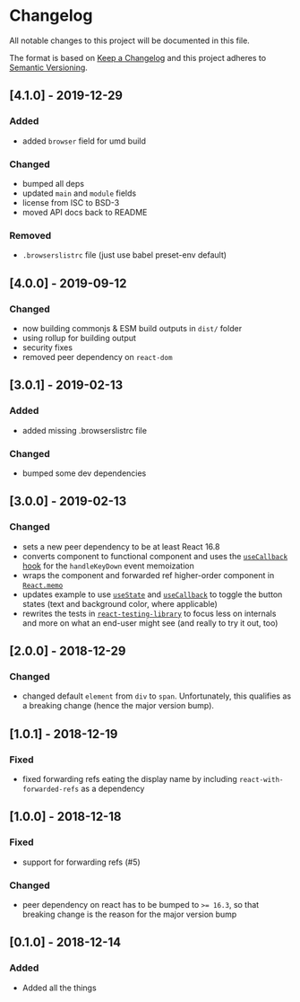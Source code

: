 # Changelog
All notable changes to this project will be documented in this file.

The format is based on [Keep a Changelog](http://keepachangelog.com/en/1.0.0/)
and this project adheres to [Semantic Versioning](http://semver.org/spec/v2.0.0.html).

## [4.1.0] - 2019-12-29

### Added
* added `browser` field for umd build

### Changed
* bumped all deps
* updated `main` and `module` fields
* license from ISC to BSD-3
* moved API docs back to README

### Removed
* `.browserslistrc` file (just use babel preset-env default)

## [4.0.0] - 2019-09-12

### Changed
* now building commonjs & ESM build outputs in `dist/` folder
* using rollup for building output
* security fixes
* removed peer dependency on `react-dom`

## [3.0.1] - 2019-02-13

### Added
* added missing .browserslistrc file

### Changed
* bumped some dev dependencies

## [3.0.0] - 2019-02-13

### Changed
* sets a new peer dependency to be at least React 16.8
* converts component to functional component and uses the [`useCallback`
  hook](https://reactjs.org/docs/hooks-reference.html#usecallback) for the
  `handleKeyDown` event memoization
* wraps the component and forwarded ref higher-order component in
  [`React.memo`](https://reactjs.org/docs/react-api.html#reactmemo)
* updates example to use [`useState`](https://reactjs.org/docs/hooks-reference.html#usestate)
  and [`useCallback`](https://reactjs.org/docs/hooks-reference.html#usecallback)
  to toggle the button states (text and background color, where applicable)
* rewrites the tests in
  [`react-testing-library`](https://github.com/kentcdodds/react-testing-library)
  to focus less on internals and more on what an end-user might see (and really
  to try it out, too)

## [2.0.0] - 2018-12-29

### Changed
* changed default `element` from `div` to `span`. Unfortunately, this qualifies
  as a breaking change (hence the major version bump).

## [1.0.1] - 2018-12-19

### Fixed
* fixed forwarding refs eating the display name by including
  `react-with-forwarded-refs` as a dependency

## [1.0.0] - 2018-12-18

### Fixed
* support for forwarding refs (#5)

### Changed
* peer dependency on react has to be bumped to `>= 16.3`, so that breaking
  change is the reason for the major version bump

## [0.1.0] - 2018-12-14

### Added
* Added all the things
